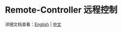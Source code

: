 # Remote-Controller 远程控制

详细文档查看：[English](https://jerryc8080.github.io/GlacierJS/#/contents/en/plugin-remote-controller) | [中文](https://jerryc8080.github.io/GlacierJS/#/contents/zh-cn/plugin-remote-controller)